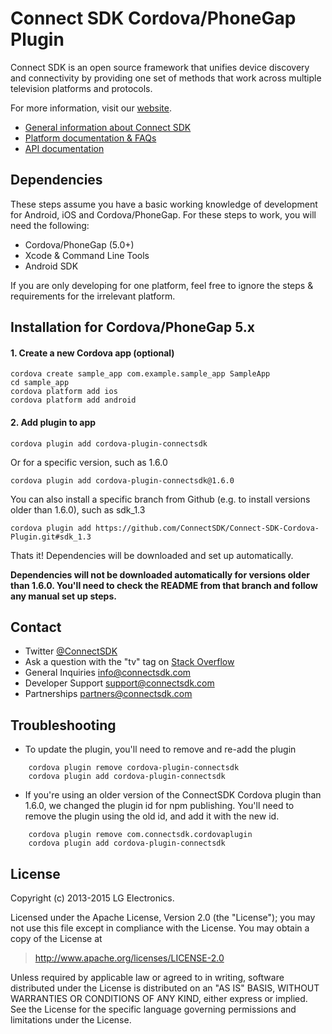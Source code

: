 # Connect SDK Cordova/PhoneGap Plugin

Connect SDK is an open source framework that unifies device discovery and connectivity by providing one set of methods that work across multiple television platforms and protocols.

For more information, visit our [website](http://www.connectsdk.com/).

* [General information about Connect SDK](http://www.connectsdk.com/discover/)
* [Platform documentation & FAQs](http://www.connectsdk.com/docs/cordova/)
* [API documentation](http://www.connectsdk.com/apis/cordova/)

## Dependencies

These steps assume you have a basic working knowledge of development for Android, iOS and Cordova/PhoneGap. For these steps to work, you will need the following:

- Cordova/PhoneGap (5.0+)
- Xcode & Command Line Tools
- Android SDK

If you are only developing for one platform, feel free to ignore the steps & requirements for the irrelevant platform.

## Installation for Cordova/PhoneGap 5.x

#### 1. Create a new Cordova app (optional)

    cordova create sample_app com.example.sample_app SampleApp
    cd sample_app
    cordova platform add ios
    cordova platform add android

#### 2. Add plugin to app

    cordova plugin add cordova-plugin-connectsdk

Or for a specific version, such as 1.6.0

    cordova plugin add cordova-plugin-connectsdk@1.6.0
    
You can also install a specific branch from Github (e.g. to install versions older than 1.6.0), such as sdk_1.3

    cordova plugin add https://github.com/ConnectSDK/Connect-SDK-Cordova-Plugin.git#sdk_1.3
    
Thats it! Dependencies will be downloaded and set up automatically.

**Dependencies will not be downloaded automatically for versions older than 1.6.0. You'll need to check the README from that branch and follow any manual set up steps.**

## Contact
* Twitter [@ConnectSDK](https://www.twitter.com/ConnectSDK)
* Ask a question with the "tv" tag on [Stack Overflow](http://stackoverflow.com/tags/tv)
* General Inquiries info@connectsdk.com
* Developer Support support@connectsdk.com
* Partnerships partners@connectsdk.com

## Troubleshooting

* To update the plugin, you'll need to remove and re-add the plugin

```
    cordova plugin remove cordova-plugin-connectsdk
    cordova plugin add cordova-plugin-connectsdk
```

* If you're using an older version of the ConnectSDK Cordova plugin than 1.6.0, we changed the plugin id for npm publishing. You'll need to remove the plugin using the old id, and add it with the new id.

```
    cordova plugin remove com.connectsdk.cordovaplugin
    cordova plugin add cordova-plugin-connectsdk
```

## License

Copyright (c) 2013-2015 LG Electronics.

Licensed under the Apache License, Version 2.0 (the "License");
you may not use this file except in compliance with the License.
You may obtain a copy of the License at

> http://www.apache.org/licenses/LICENSE-2.0

Unless required by applicable law or agreed to in writing, software
distributed under the License is distributed on an "AS IS" BASIS,
WITHOUT WARRANTIES OR CONDITIONS OF ANY KIND, either express or implied.
See the License for the specific language governing permissions and
limitations under the License.
